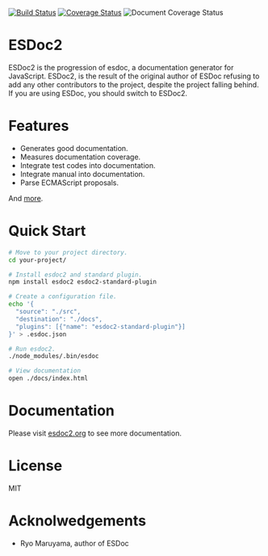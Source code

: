 [![Build Status](https://circleci.com/gh/esdoc2/esdoc2.png?style=shield&circle-token=:circle-token)](https://circleci.com/gh/esdoc2/esdoc2)
[![Coverage Status](https://codecov.io/gh/esdoc2/esdoc2/branch/master/graph/badge.svg)](https://codecov.io/gh/esdoc2/esdoc2)
![Document Coverage Status](http://esdoc2.org/badge.svg?t=0)

# ESDoc2

ESDoc2 is the progression of esdoc, a documentation generator for JavaScript. ESDoc2, is the result of the original author of ESDoc refusing to add any other contributors to the project, despite the project falling behind.  If you are using ESDoc, you should switch to ESDoc2.

# Features
- Generates good documentation.
- Measures documentation coverage.
- Integrate test codes into documentation.
- Integrate manual into documentation.
- Parse ECMAScript proposals.

And [more](https://github.com/search?o=desc&q=esdoc2+filename%3Apackage.json+-user%3Ah13i32maru+-user%3Aesdoc+-user%3Aes-doc&ref=searchresults&s=indexed&type=Code&utf8=%E2%9C%93).

# Quick Start
```sh
# Move to your project directory.
cd your-project/

# Install esdoc2 and standard plugin.
npm install esdoc2 esdoc2-standard-plugin

# Create a configuration file.
echo '{
  "source": "./src",
  "destination": "./docs",
  "plugins": [{"name": "esdoc2-standard-plugin"}]
}' > .esdoc.json

# Run esdoc2.
./node_modules/.bin/esdoc

# View documentation
open ./docs/index.html
```

# Documentation
Please visit [esdoc2.org](https://esdoc2.org) to see more documentation.

# License
MIT

# Acknolwedgements

- Ryo Maruyama, author of ESDoc
